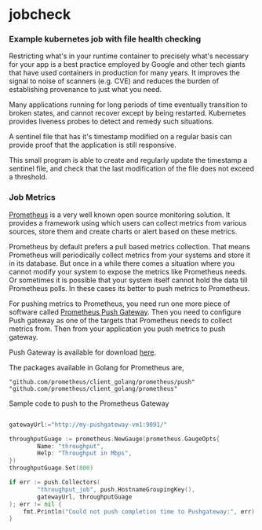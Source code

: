 # jobcheck
### Example kubernetes job with file health checking

Restricting what's in your runtime container to precisely what's necessary for your app is a best practice employed by Google and other tech giants that have used containers in production for many years. It improves the signal to noise of scanners (e.g. CVE) and reduces the burden of establishing provenance to just what you need.

Many applications running for long periods of time eventually transition to broken states, and cannot recover except by being restarted. Kubernetes provides liveness probes to detect and remedy such situations.

A sentinel file that has it's timestamp modified on a regular basis can provide proof that the application is still responsive.

This small program is able to create and regularly update the timestamp a sentinel file, and check that the last modification of the file does not exceed a threshold.

### Job Metrics

[Prometheus](https://prometheus.io/) is a very well known open source monitoring solution. It provides a framework using which users can collect metrics from various sources, store them and create charts or alert based on these metrics.

Prometheus by default prefers a pull based metrics collection. That means Prometheus will periodically collect metrics from your systems and store it in its database. But once in a while there comes a situation where you cannot modify your system to expose the metrics like Prometheus needs. Or sometimes it is possible that your system itself cannot hold the data till Prometheus polls. In these cases its better to push metrics to Prometheus.

For pushing metrics to Prometheus, you need run one more piece of software called [Prometheus Push Gateway](https://github.com/prometheus/pushgateway). Then you need to configure Push gateway as one of the targets that Prometheus needs to collect metrics from. Then from your application you push metrics to push gateway.

Push Gateway is available for download [here](https://github.com/prometheus/pushgateway/releases).

The packages available in Golang for Prometheus are,
```
"github.com/prometheus/client_golang/prometheus/push"
"github.com/prometheus/client_golang/prometheus"
```
Sample code to push to the Prometheus Gateway
```go

gatewayUrl:="http://my-pushgateway-vm1:9091/"

throughputGuage := prometheus.NewGauge(prometheus.GaugeOpts{
		Name: "throughput",
		Help: "Throughput in Mbps",
})
throughputGuage.Set(800)

if err := push.Collectors(
		"throughput_job", push.HostnameGroupingKey(),
		gatewayUrl, throughputGuage
); err != nil {
	fmt.Println("Could not push completion time to Pushgateway:", err)
}
```